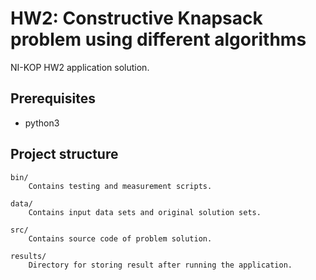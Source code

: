 # HW2: Constructive Knapsack problem using different algorithms

NI-KOP HW2 application solution.

## Prerequisites

* python3

## Project structure

    bin/
        Contains testing and measurement scripts.

    data/
        Contains input data sets and original solution sets.
        
    src/
        Contains source code of problem solution.
        
    results/
        Directory for storing result after running the application.